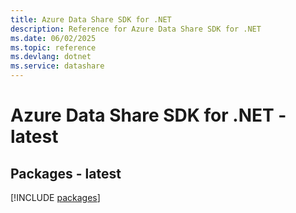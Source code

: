 ```yaml
---
title: Azure Data Share SDK for .NET
description: Reference for Azure Data Share SDK for .NET
ms.date: 06/02/2025
ms.topic: reference
ms.devlang: dotnet
ms.service: datashare
---
```

# Azure Data Share SDK for .NET - latest
## Packages - latest
[!INCLUDE [packages](data-share-index.md)]